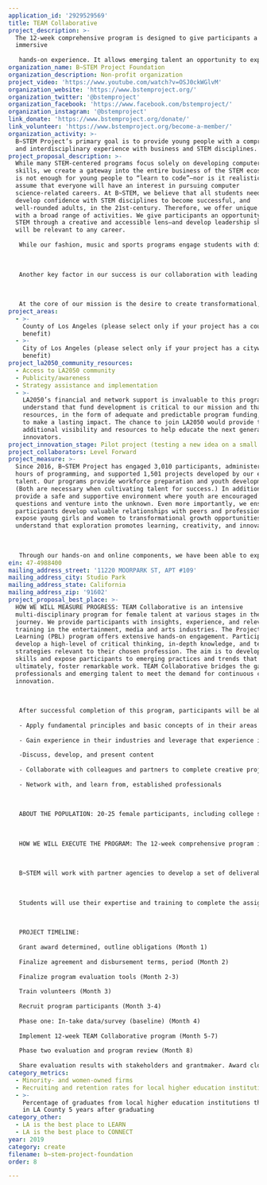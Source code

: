 ```yaml
---
application_id: '2929529569'
title: TEAM Collaborative
project_description: >-
  The 12-week comprehensive program is designed to give participants a 360°
  immersive
   
   hands-on experience. It allows emerging talent an opportunity to explore how their interests and skill sets align with different areas. In addition, they gain work-relevant skills and abilities that are widely used across all industry sectors and job families. Participants engage in various aspects of entertainment, arts and media with a focus on technology.
organization_name: B~STEM Project Foundation
organization_description: Non-profit organization
project_video: 'https://www.youtube.com/watch?v=OSJ0ckWGlvM'
organization_website: 'https://www.bstemproject.org/'
organization_twitter: '@bstemproject'
organization_facebook: 'https://www.facebook.com/bstemproject/'
organization_instagram: '@bstemproject'
link_donate: 'https://www.bstemproject.org/donate/'
link_volunteer: 'https://www.bstemproject.org/become-a-member/'
organization_activity: >-
  B~STEM Project’s primary goal is to provide young people with a comprehensive
  and interdisciplinary experience with business and STEM disciplines.
project_proposal_description: >-
  While many STEM-centered programs focus solely on developing computer science
  skills, we create a gateway into the entire business of the STEM ecosystem. It
  is not enough for young people to “learn to code”—nor is it realistic to
  assume that everyone will have an interest in pursuing computer
  science-related careers. At B~STEM, we believe that all students need to
  develop confidence with STEM disciplines to become successful, and
  well-rounded adults, in the 21st-century. Therefore, we offer unique programs
  with a broad range of activities. We give participants an opportunity to see
  STEM through a creative and accessible lens—and develop leadership skills that
  will be relevant to any career.
   
   While our fashion, music and sports programs engage students with diverse academic interests—including those with interests in non-STEM careers—our program introduces participants to the critical role math, science, technology, and engineering play in all disciplines. Also, along with our hackathons and game development workshops, these programs allow participants to gain insights about all aspects of product development, including ideation, prototyping, design, user-testing, marketing, branding, financing, and business strategies. Students learn how to conceive and design products—taking their creative concepts from ideation to iteration.
   
   
   
   Another key factor in our success is our collaboration with leading companies, such as Microsoft, Verizon, Leo Burnett, YouTube, Morgan Stanley, Motorola, Samsung and many more. We have partnered with leading companies across industries—and have developed promising relationships within academia. We invite leaders and innovators to lecture, coach, mentor and inspire our students.
   
   
   
   At the core of our mission is the desire to create transformational, life-changing experiences that expose young girls and women to the myriad of opportunities that exist within STEM disciplines and set them on a path toward a successful future. We believe that exposure and exploration promote learning, creativity, and innovation.
project_areas:
  - >-
    County of Los Angeles (please select only if your project has a countywide
    benefit)
  - >-
    City of Los Angeles (please select only if your project has a citywide
    benefit)
project_la2050_community_resources:
  - Access to LA2050 community
  - Publicity/awareness
  - Strategy assistance and implementation
  - >-
    LA2050’s financial and network support is invaluable to this program. We
    understand that fund development is critical to our mission and that we need
    resources, in the form of adequate and predictable program funding, in order
    to make a lasting impact. The chance to join LA2050 would provide the
    additional visibility and resources to help educate the next generation of
    innovators.
project_innovation_stage: Pilot project (testing a new idea on a small scale to prove feasibility)
project_collaborators: Level Forward
project_measure: >-
  Since 2016, B~STEM Project has engaged 3,010 participants, administered 2,121
  hours of programming, and supported 1,501 projects developed by our emerging
  talent. Our programs provide workforce preparation and youth development.
  (Both are necessary when cultivating talent for success.) In addition, we
  provide a safe and supportive environment where youth are encouraged to ask
  questions and venture into the unknown. Even more importantly, we ensure that
  participants develop valuable relationships with peers and professionals. We
  expose young girls and women to transformational growth opportunities—and we
  understand that exploration promotes learning, creativity, and innovation. 
   
   
   
   Through our hands-on and online components, we have been able to expand our reach. Through our social communities, YouTube ambassadors, thought-leaders and celebrity supporters, we are increasingly amplifying our mission. With their support, our direct impressions have reached over 20 million. We also strive to quantify and qualify our programs’ impact. Throughout the entire process, we survey students’ knowledge and understanding. This occurs during our online application process and through on-site surveys before and after learning sessions. We also interview and survey our partners, and our professional participants, to gain important insights about our program. In short, we are committed to amassing qualitative and quantitative data about our performance—and leveraging this data to provide more effective programs.
ein: 47-4988400
mailing_address_street: '11220 MOORPARK ST, APT #109'
mailing_address_city: Studio Park
mailing_address_state: California
mailing_address_zip: '91602'
project_proposal_best_place: >-
  HOW WE WILL MEASURE PROGRESS: TEAM Collaborative is an intensive
  multi-disciplinary program for female talent at various stages in their
  journey. We provide participants with insights, experience, and relevant
  training in the entertainment, media and arts industries. The Project Based
  Learning (PBL) program offers extensive hands-on engagement. Participants must
  develop a high-level of critical thinking, in-depth knowledge, and technical
  strategies relevant to their chosen profession. The aim is to develop new
  skills and expose participants to emerging practices and trends that will,
  ultimately, foster remarkable work. TEAM Collaborative bridges the gap between
  professionals and emerging talent to meet the demand for continuous change and
  innovation. 
   
   
   
   After successful completion of this program, participants will be able to:
   
   - Apply fundamental principles and basic concepts of in their areas of practice, including production, content creation, media, communication, public relations, and editing
   
   - Gain experience in their industries and leverage that experience in their prospective industries
   
   -Discuss, develop, and present content
   
   - Collaborate with colleagues and partners to complete creative projects
   
   - Network with, and learn from, established professionals
   
   
   
   ABOUT THE POPULATION: 20-25 female participants, including college students, graduate students, and recent graduates. 
   
   
   
   HOW WE WILL EXECUTE THE PROGRAM: The 12-week comprehensive program is designed to give participants a 360° immersive, hands-on experience. In this course, teams of students will serve as agents for an actual client. Projects may include the production of short films and other content, the development and implementation of marketing and branding strategies, and other relevant assignments. 
   
   
   
   B~STEM will work with partner agencies to develop a set of deliverables for the students. 
   
   
   
   Students will use their expertise and training to complete the assignment and receive guidance from our partner agencies throughout the duration of the 12-week program. 
   
   
   
   PROJECT TIMELINE:
   
   Grant award determined, outline obligations (Month 1)
   
   Finalize agreement and disbursement terms, period (Month 2)
   
   Finalize program evaluation tools (Month 2-3)
   
   Train volunteers (Month 3)
   
   Recruit program participants (Month 3-4)
   
   Phase one: In-take data/survey (baseline) (Month 4)
   
   Implement 12-week TEAM Collaborative program (Month 5-7)
   
   Phase two evaluation and program review (Month 8)
   
   Share evaluation results with stakeholders and grantmaker. Award closeout (Month 9)
category_metrics:
  - Minority- and women-owned firms
  - Recruiting and retention rates for local higher education institutions
  - >-
    Percentage of graduates from local higher education institutions that remain
    in LA County 5 years after graduating
category_other:
  - LA is the best place to LEARN
  - LA is the best place to CONNECT
year: 2019
category: create
filename: b~stem-project-foundation
order: 8

---
```

